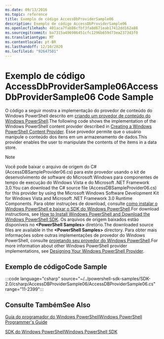 ```yaml
---
ms.date: 09/13/2016
ms.topic: reference
title: Exemplo de código AccessDbProviderSample06
description: Exemplo de código AccessDbProviderSample06
ms.openlocfilehash: 401aca7fab86cfbf3fa8d671eab17412dd162a88
ms.sourcegitcommit: ba7315a496986451cfc1296b659d73ea2373d3f0
ms.translationtype: MT
ms.contentlocale: pt-BR
ms.lasthandoff: 12/10/2020
ms.locfileid: "92647501"
---
```

# <a name="accessdbprovidersample06-code-sample"></a><span data-ttu-id="fcd64-103">Exemplo de código AccessDbProviderSample06</span><span class="sxs-lookup"><span data-stu-id="fcd64-103">AccessDbProviderSample06 Code Sample</span></span>

<span data-ttu-id="fcd64-104">O código a seguir mostra a implementação do provedor de conteúdo do Windows PowerShell descrito em [criando um provedor de conteúdo do Windows PowerShell](./creating-a-windows-powershell-content-provider.md).</span><span class="sxs-lookup"><span data-stu-id="fcd64-104">The following code shows the implementation of the Windows PowerShell content provider described in [Creating a Windows PowerShell Content Provider](./creating-a-windows-powershell-content-provider.md).</span></span>
<span data-ttu-id="fcd64-105">Esse provedor permite que o usuário manipule o conteúdo dos itens em um armazenamento de dados.</span><span class="sxs-lookup"><span data-stu-id="fcd64-105">This provider enables the user to manipulate the contents of the items in a data store.</span></span>

> [!NOTE]
> <span data-ttu-id="fcd64-106">Você pode baixar o arquivo de origem do C# (AccessDBSampleProvider06.cs) para este provedor usando o kit de desenvolvimento de software do Microsoft Windows para componentes de tempo de execução do Windows Vista e do Microsoft .NET Framework 3,0.</span><span class="sxs-lookup"><span data-stu-id="fcd64-106">You can download the C# source file (AccessDBSampleProvider06.cs) for this provider by using the Microsoft Windows Software Development Kit for Windows Vista and Microsoft .NET Framework 3.0 Runtime Components.</span></span> <span data-ttu-id="fcd64-107">Para obter instruções de download, consulte [como instalar o Windows PowerShell e baixar o SDK do Windows PowerShell](/powershell/scripting/developer/installing-the-windows-powershell-sdk).</span><span class="sxs-lookup"><span data-stu-id="fcd64-107">For download instructions, see [How to Install Windows PowerShell and Download the Windows PowerShell SDK](/powershell/scripting/developer/installing-the-windows-powershell-sdk).</span></span>
> <span data-ttu-id="fcd64-108">Os arquivos de origem baixados estão disponíveis no **\<PowerShell Samples>** diretório.</span><span class="sxs-lookup"><span data-stu-id="fcd64-108">The downloaded source files are available in the **\<PowerShell Samples>** directory.</span></span> <span data-ttu-id="fcd64-109">Para obter mais informações sobre outras implementações de provedor do Windows PowerShell, consulte [projetando seu provedor do Windows PowerShell](./designing-your-windows-powershell-provider.md).</span><span class="sxs-lookup"><span data-stu-id="fcd64-109">For more information about other Windows PowerShell provider implementations, see [Designing Your Windows PowerShell Provider](./designing-your-windows-powershell-provider.md).</span></span>

## <a name="code-sample"></a><span data-ttu-id="fcd64-110">Exemplo de código</span><span class="sxs-lookup"><span data-stu-id="fcd64-110">Code Sample</span></span>

:::code language="csharp" source="~/../powershell-sdk-samples/SDK-2.0/csharp/AccessDBProviderSample06/AccessDBProviderSample06.cs" range="11-2399":::

## <a name="see-also"></a><span data-ttu-id="fcd64-111">Consulte Também</span><span class="sxs-lookup"><span data-stu-id="fcd64-111">See Also</span></span>

[<span data-ttu-id="fcd64-112">Guia do programador do Windows PowerShell</span><span class="sxs-lookup"><span data-stu-id="fcd64-112">Windows PowerShell Programmer's Guide</span></span>](./windows-powershell-programmer-s-guide.md)

[<span data-ttu-id="fcd64-113">SDK do Windows PowerShell</span><span class="sxs-lookup"><span data-stu-id="fcd64-113">Windows PowerShell SDK</span></span>](../windows-powershell-reference.md)
